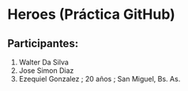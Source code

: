 # Heroes (Práctica GitHub)

## Participantes:

1. Walter Da Silva
2. Jose Simon Diaz
3. Ezequiel Gonzalez ; 20 años ; San Miguel, Bs. As. 
